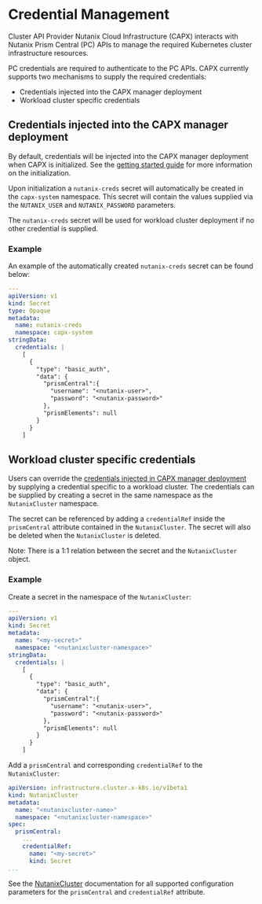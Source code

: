 # Credential Management
Cluster API Provider Nutanix Cloud Infrastructure (CAPX) interacts with Nutanix Prism Central (PC) APIs to manage the required Kubernetes cluster infrastructure resources.

PC credentials are required to authenticate to the PC APIs. CAPX currently supports two mechanisms to supply the required credentials:

- Credentials injected into the CAPX manager deployment
- Workload cluster specific credentials

## Credentials injected into the CAPX manager deployment
By default, credentials will be injected into the CAPX manager deployment when CAPX is initialized. See the [getting started guide](./getting_started.md) for more information on the initialization.

Upon initialization a `nutanix-creds` secret will automatically be created in the `capx-system` namespace. This secret will contain the values supplied via the `NUTANIX_USER` and `NUTANIX_PASSWORD` parameters. 

The `nutanix-creds` secret will be used for workload cluster deployment if no other credential is supplied.

### Example
An example of the automatically created `nutanix-creds` secret can be found below:
```yaml
---
apiVersion: v1
kind: Secret
type: Opaque
metadata:
  name: nutanix-creds
  namespace: capx-system
stringData:
  credentials: |
    [
      {
        "type": "basic_auth", 
        "data": { 
          "prismCentral":{
            "username": "<nutanix-user>",
            "password": "<nutanix-password>"
          },
          "prismElements": null
        }
      }
    ]
```

## Workload cluster specific credentials
Users can override the [credentials injected in CAPX manager deployment](#credentials-injected-in-capx-manager) by supplying a credential specific to a workload cluster. The credentials can be supplied by creating a secret in the same namespace as the `NutanixCluster` namespace. 

The secret can be referenced by adding a `credentialRef` inside the `prismCentral` attribute contained in the `NutanixCluster`. 
The secret will also be deleted when the `NutanixCluster` is deleted.

Note: There is a 1:1 relation between the secret and the `NutanixCluster` object. 

### Example
Create a secret in the namespace of the `NutanixCluster`:

```yaml
---
apiVersion: v1
kind: Secret
metadata:
  name: "<my-secret>"
  namespace: "<nutanixcluster-namespace>"
stringData:
  credentials: |
    [
      {
        "type": "basic_auth", 
        "data": { 
          "prismCentral":{
            "username": "<nutanix-user>",
            "password": "<nutanix-password>"
          },
          "prismElements": null
        }
      }
    ]
```

Add a `prismCentral` and corresponding `credentialRef` to the `NutanixCluster`:

```yaml
apiVersion: infrastructure.cluster.x-k8s.io/v1beta1
kind: NutanixCluster
metadata:
  name: "<nutanixcluster-name>"
  namespace: "<nutanixcluster-namespace>"
spec:
  prismCentral:
    ...
    credentialRef:
      name: "<my-secret>"
      kind: Secret
...
```

See the [NutanixCluster](./types/nutanix_cluster.md) documentation for all supported configuration parameters for the `prismCentral` and `credentialRef` attribute.
